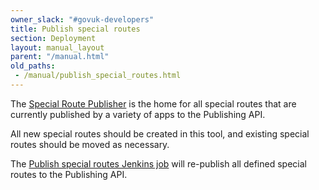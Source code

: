 ```yaml
---
owner_slack: "#govuk-developers"
title: Publish special routes
section: Deployment
layout: manual_layout
parent: "/manual.html"
old_paths:
 - /manual/publish_special_routes.html
---
```


The [Special Route Publisher](https://github.com/alphagov/special-route-publisher) is the home for all special routes that are currently published by a variety of apps to the Publishing API.

All new special routes should be created in this tool, and existing special routes should be moved as necessary.

The [Publish special routes Jenkins job](https://deploy.blue.staging.govuk.digital/job/Publish_Special_Routes/) will re-publish all defined special routes to the Publishing API.
